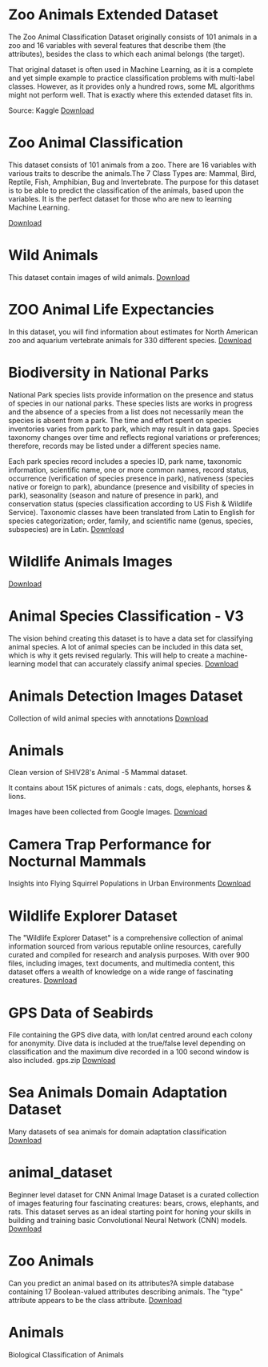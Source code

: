 # Zoo Animals Extended Dataset
The Zoo Animal Classification Dataset originally consists of 101 animals in a zoo and 16 variables with several features that describe them (the attributes), besides the class to which each animal belongs (the target).

That original dataset is often used in Machine Learning, as it is a complete and yet simple example to practice classification problems with multi-label classes. However, as it provides only a hundred rows, some ML algorithms might not perform well. That is exactly where this extended dataset fits in.

Source: Kaggle
[Download](https://www.kaggle.com/datasets/agajorte/zoo-animals-extended-dataset)


# Zoo Animal Classification
This dataset consists of 101 animals from a zoo.
There are 16 variables with various traits to describe the animals.The 7 Class Types are: Mammal, Bird, Reptile, Fish, Amphibian, Bug and Invertebrate. The purpose for this dataset is to be able to predict the classification of the animals, based upon the variables. It is the perfect dataset for those who are new to learning Machine Learning.

[Download](https://www.kaggle.com/datasets/uciml/zoo-animal-classification)

# Wild Animals
This dataset contain images of wild animals.
[Download](https://www.kaggle.com/datasets/vishweshsalodkar/wild-animals)

# ZOO Animal Life Expectancies
In this dataset, you will find information about estimates for North American zoo and aquarium vertebrate animals for 330 different species.
[Download](https://www.kaggle.com/datasets/rishidamarla/zoo-animal-life-expectancies)

# Biodiversity in National Parks
National Park species lists provide information on the presence and status of species in our national parks. These species lists are works in progress and the absence of a species from a list does not necessarily mean the species is absent from a park. The time and effort spent on species inventories varies from park to park, which may result in data gaps. Species taxonomy changes over time and reflects regional variations or preferences; therefore, records may be listed under a different species name.

Each park species record includes a species ID, park name, taxonomic information, scientific name, one or more common names, record status, occurrence (verification of species presence in park), nativeness (species native or foreign to park), abundance (presence and visibility of species in park), seasonality (season and nature of presence in park), and conservation status (species classification according to US Fish & Wildlife Service). Taxonomic classes have been translated from Latin to English for species categorization; order, family, and scientific name (genus, species, subspecies) are in Latin.
[Download](https://www.kaggle.com/datasets/nationalparkservice/park-biodiversity)


# Wildlife Animals Images
[Download](https://www.kaggle.com/datasets/anshulmehtakaggl/wildlife-animals-images)

# Animal Species Classification - V3
The vision behind creating this dataset is to have a data set for classifying animal species. A lot of animal species can be included in this data set, which is why it gets revised regularly. This will help to create a machine-learning model that can accurately classify animal species.
[Download](https://www.kaggle.com/datasets/utkarshsaxenadn/animal-image-classification-dataset)

# Animals Detection Images Dataset
Collection of wild animal species with annotations
[Download](https://www.kaggle.com/datasets/antoreepjana/animals-detection-images-dataset)

# Animals
Clean version of SHIV28's Animal -5 Mammal dataset.

It contains about 15K pictures of animals : cats, dogs, elephants, horses & lions.

Images have been collected from Google Images.
[Download](https://www.kaggle.com/datasets/antobenedetti/animals)


# Camera Trap Performance for Nocturnal Mammals
Insights into Flying Squirrel Populations in Urban Environments
[Download](https://www.kaggle.com/datasets/thedevastator/camera-trap-performance-for-nocturnal-mammals)

# Wildlife Explorer Dataset
The "Wildlife Explorer Dataset" is a comprehensive collection of animal information sourced from various reputable online resources, carefully curated and compiled for research and analysis purposes. With over 900 files, including images, text documents, and multimedia content, this dataset offers a wealth of knowledge on a wide range of fascinating creatures.
[Download](https://www.kaggle.com/datasets/dipitvasdev/animals)


# GPS Data of Seabirds

File containing the GPS dive data, with lon/lat centred around each colony for anonymity. Dive data is included at the true/false level depending on classification and the maximum dive recorded in a 100 second window is also included.
gps.zip
[Download](https://www.kaggle.com/datasets/saurabhshahane/predicting-animal-behavior-using-gps)


# Sea Animals Domain Adaptation Dataset
Many datasets of sea animals for domain adaptation classification
[Download](https://www.kaggle.com/datasets/gusanagy/sea-animals-domain-adaptation-dataset)

# animal_dataset
Beginner level dataset for CNN
Animal Image Dataset is a curated collection of images featuring four fascinating creatures: bears, crows, elephants, and rats. This dataset serves as an ideal starting point for honing your skills in building and training basic Convolutional Neural Network (CNN) models.
[Download](https://www.kaggle.com/datasets/ikjotsingh221/animal-dataset)


# Zoo Animals
Can you predict an animal based on its attributes?A simple database containing 17 Boolean-valued attributes describing animals. The "type" attribute appears to be the class attribute.
[Download](https://www.kaggle.com/datasets/ulrikthygepedersen/zoo-animals)

# Animals
Biological Classification of Animals
